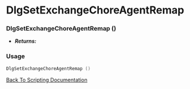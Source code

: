 # DlgSetExchangeChoreAgentRemap 

### DlgSetExchangeChoreAgentRemap ()
- ***Returns:*** 

### Usage

```Lua
DlgSetExchangeChoreAgentRemap ()
```


[Back To Scripting Documentation](../README.md)
